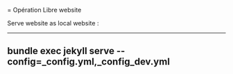 = Opération Libre website

Serve website as local website  :

----
bundle exec jekyll serve --config=_config.yml,_config_dev.yml
----
